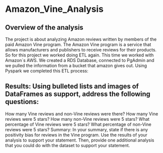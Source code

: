# Amazon_Vine_Analysis
## Overview of the analysis  
The project is about analyzing Amazon reviews written by members of the paid Amazon Vine program. The Amazon Vine program is a service that allows manufacturers and publishers to receive reviews for their products.
So for this project we worked doing ETL again. This time we worked with Amazon´s AWS. We created a RDS Database, connected to PgAdmin and we pulled the information from a bucket that amazon gives out. Using Pyspark we completed this ETL process:  


## Results: Using bulleted lists and images of DataFrames as support, address the following questions:

How many Vine reviews and non-Vine reviews were there?
How many Vine reviews were 5 stars? How many non-Vine reviews were 5 stars?
What percentage of Vine reviews were 5 stars? What percentage of non-Vine reviews were 5 stars?
Summary: In your summary, state if there is any positivity bias for reviews in the Vine program. Use the results of your analysis to support your statement. Then, provide one additional analysis that you could do with the dataset to support your statement.
